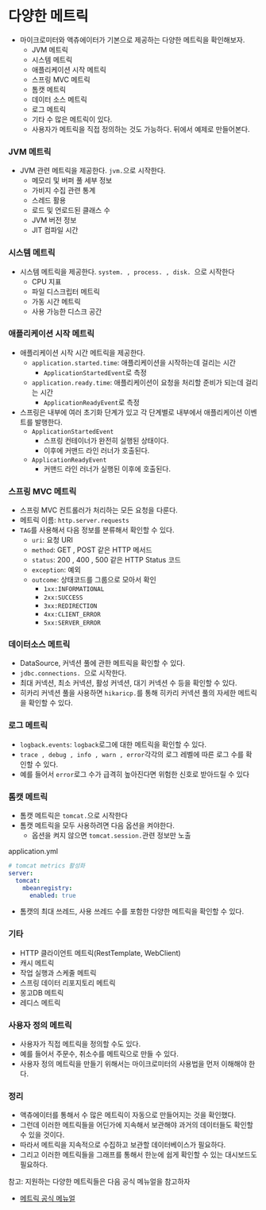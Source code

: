 # 다양한 메트릭

- 마이크로미터와 액츄에이터가 기본으로 제공하는 다양한 메트릭을 확인해보자.
  - JVM 메트릭
  - 시스템 메트릭
  - 애플리케이션 시작 메트릭
  - 스프링 MVC 메트릭
  - 톰캣 메트릭
  - 데이터 소스 메트릭
  - 로그 메트릭
  - 기타 수 많은 메트릭이 있다.
  - 사용자가 메트릭을 직접 정의하는 것도 가능하다. 뒤에서 예제로 만들어본다.

### JVM 메트릭

- JVM 관련 메트릭을 제공한다. ``jvm.``으로 시작한다.
  - 메모리 및 버퍼 풀 세부 정보
  - 가비지 수집 관련 통계
  - 스레드 활용
  - 로드 및 언로드된 클래스 수
  - JVM 버전 정보
  - JIT 컴파일 시간

### 시스템 메트릭

- 시스템 메트릭을 제공한다. ``system. , process. , disk. ``으로 시작한다
  - CPU 지표
  - 파일 디스크립터 메트릭
  - 가동 시간 메트릭
  - 사용 가능한 디스크 공간

### 애플리케이션 시작 메트릭

- 애플리케이션 시작 시간 메트릭을 제공한다.
  - ``application.started.time``: 애플리케이션을 시작하는데 걸리는 시간
    - ``ApplicationStartedEvent``로 측정
  - ``application.ready.time``: 애플리케이션이 요청을 처리할 준비가 되는데 걸리는 시간
    - ``ApplicationReadyEvent``로 측정
- 스프링은 내부에 여러 초기화 단계가 있고 각 단계별로 내부에서 애플리케이션 이벤트를 발행한다.
  - ``ApplicationStartedEvent``
    - 스프링 컨테이너가 완전히 실행된 상태이다. 
    - 이후에 커맨드 라인 러너가 호출된다.
  - ``ApplicationReadyEvent``
    - 커맨드 라인 러너가 실행된 이후에 호출된다.

### 스프링 MVC 메트릭

- 스프링 MVC 컨트롤러가 처리하는 모든 요청을 다룬다.
- 메트릭 이름: ``http.server.requests``
- ``TAG``를 사용해서 다음 정보를 분류해서 확인할 수 있다.
  - ``uri``: 요청 URI
  - ``method``: GET , POST 같은 HTTP 메서드
  - ``status``: 200 , 400 , 500 같은 HTTP Status 코드
  - ``exception``: 예외
  - ``outcome``: 상태코드를 그룹으로 모아서 확인
    - ``1xx:INFORMATIONAL``
    - ``2xx:SUCCESS``
    - ``3xx:REDIRECTION``
    - ``4xx:CLIENT_ERROR``
    - ``5xx:SERVER_ERROR``

### 데이터소스 메트릭

- DataSource, 커넥션 풀에 관한 메트릭을 확인할 수 있다.
- ``jdbc.connections. ``으로 시작한다.
- 최대 커넥션, 최소 커넥션, 활성 커넥션, 대기 커넥션 수 등을 확인할 수 있다.
- 히카리 커넥션 풀을 사용하면 ``hikaricp.``를 통해 히카리 커넥션 풀의 자세한 메트릭을 확인할 수 있다.

### 로그 메트릭

- ``logback.events``: ``logback``로그에 대한 메트릭을 확인할 수 있다.
- ``trace , debug , info , warn , error``각각의 로그 레벨에 따른 로그 수를 확인할 수 있다.
- 예를 들어서 ``error``로그 수가 급격히 높아진다면 위험한 신호로 받아드릴 수 있다

### 톰캣 메트릭

- 톰캣 메트릭은 ``tomcat.``으로 시작한다
- 톰캣 메트릭을 모두 사용하려면 다음 옵션을 켜야한다.
  - 옵션을 켜지 않으면 ``tomcat.session.``관련 정보만 노출

application.yml
```yml
# tomcat metrics 활성화
server:
  tomcat:
    mbeanregistry:
      enabled: true
```
- 톰캣의 최대 쓰레드, 사용 쓰레드 수를 포함한 다양한 메트릭을 확인할 수 있다.

### 기타
- HTTP 클라이언트 메트릭(RestTemplate, WebClient)
- 캐시 메트릭
- 작업 실행과 스케줄 메트릭
- 스프링 데이터 리포지토리 메트릭
- 몽고DB 메트릭
- 레디스 메트릭

### 사용자 정의 메트릭

- 사용자가 직접 메트릭을 정의할 수도 있다. 
- 예를 들어서 주문수, 취소수를 메트릭으로 만들 수 있다.
- 사용자 정의 메트릭을 만들기 위해서는 마이크로미터의 사용법을 먼저 이해해야 한다. 

### 정리

- 액츄에이터를 통해서 수 많은 메트릭이 자동으로 만들어지는 것을 확인했다.
- 그런데 이러한 메트릭들을 어딘가에 지속해서 보관해야 과거의 데이터들도 확인할 수 있을 것이다.
- 따라서 메트릭을 지속적으로 수집하고 보관할 데이터베이스가 필요하다.
- 그리고 이러한 메트릭들을 그래프를 통해서 한눈에 쉽게 확인할 수 있는 대시보드도 필요하다.

참고: 지원하는 다양한 메트릭들은 다음 공식 메뉴얼을 참고하자
- [메트릭 공식 메뉴얼](https://docs.spring.io/spring-boot/docs/current/reference/html/actuator.html#actuator.metrics.supported)